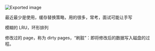 ![Exported image](Exported%20image%2020250328133947-0.png)  

最近最少是使用，缓存替换策略，用的很多，常考，面试可能让手写

模糊的 LRU，环形排列

修改过的 page，称为 dirty pages，“刷脏”：即将修改后的数据写入磁盘的过程。